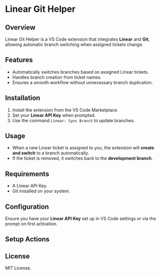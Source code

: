 # Linear Git Helper

## Overview
Linear Git Helper is a VS Code extension that integrates **Linear** and **Git**, allowing automatic branch switching when assigned tickets change.

## Features
- Automatically switches branches based on assigned Linear tickets.
- Handles branch creation from ticket names.
- Ensures a smooth workflow without unnecessary branch duplication.

## Installation
1. Install the extension from the VS Code Marketplace.
2. Set your **Linear API Key** when prompted.
3. Use the command `Linear: Sync Branch` to update branches.

## Usage
- When a new Linear ticket is assigned to you, the extension will **create and switch** to a branch automatically.
- If the ticket is removed, it switches back to the **development branch**.

## Requirements
- A Linear API Key.
- Git installed on your system.

## Configuration
Ensure you have your **Linear API Key** set up in VS Code settings or via the prompt on first activation.

## Setup Actions

## License
MIT License.
